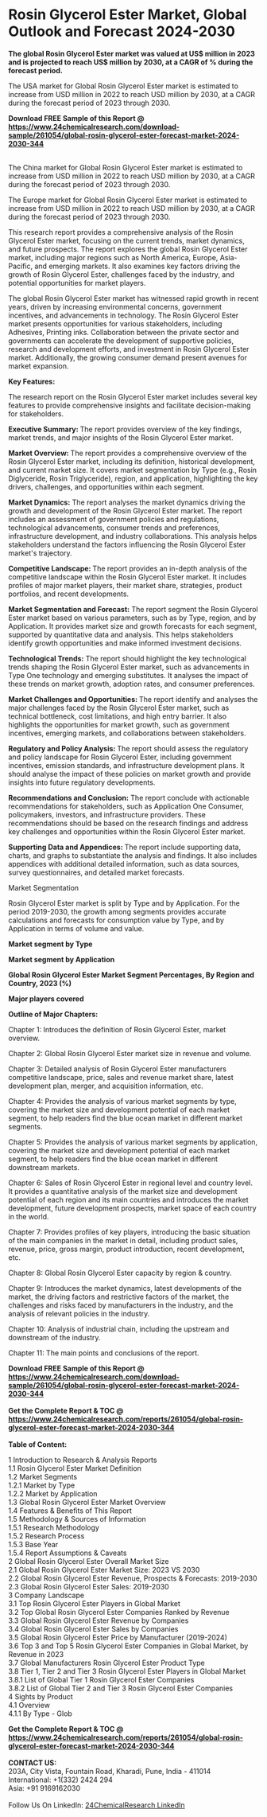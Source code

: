 <h1>Rosin Glycerol Ester Market, Global Outlook and Forecast 2024-2030</h1><p><strong>The global Rosin Glycerol Ester market was valued at US$ million in 2023 and is projected to reach US$ million by 2030, at a CAGR of % during the forecast period.</strong></p><p>
</p><p>The USA market for Global Rosin Glycerol Ester market is estimated to increase from USD million in 2022 to reach USD million by 2030, at a CAGR during the forecast period of 2023 through 2030.</p><div><b>Download FREE Sample of this Report @ 
            <a href="https://www.24chemicalresearch.com/download-sample/261054/global-rosin-glycerol-ester-forecast-market-2024-2030-344">
            https://www.24chemicalresearch.com/download-sample/261054/global-rosin-glycerol-ester-forecast-market-2024-2030-344</a></b></div><br><p>
</p><p>The China market for Global Rosin Glycerol Ester market is estimated to increase from USD million in 2022 to reach USD million by 2030, at a CAGR during the forecast period of 2023 through 2030.</p><p>
</p><p>The Europe market for Global Rosin Glycerol Ester market is estimated to increase from USD million in 2022 to reach USD million by 2030, at a CAGR during the forecast period of 2023 through 2030.</p><p>
</p><p>This research report provides a comprehensive analysis of the Rosin Glycerol Ester market, focusing on the current trends, market dynamics, and future prospects. The report explores the global Rosin Glycerol Ester market, including major regions such as North America, Europe, Asia-Pacific, and emerging markets. It also examines key factors driving the growth of Rosin Glycerol Ester, challenges faced by the industry, and potential opportunities for market players.</p><p>
The global Rosin Glycerol Ester market has witnessed rapid growth in recent years, driven by increasing environmental concerns, government incentives, and advancements in technology. The Rosin Glycerol Ester market presents opportunities for various stakeholders, including Adhesives, Printing inks. Collaboration between the private sector and governments can accelerate the development of supportive policies, research and development efforts, and investment in Rosin Glycerol Ester market. Additionally, the growing consumer demand present avenues for market expansion.</p><p>
<strong>Key Features:</strong></p><p>
The research report on the Rosin Glycerol Ester market includes several key features to provide comprehensive insights and facilitate decision-making for stakeholders.</p><p>
<strong>Executive Summary: </strong>The report provides overview of the key findings, market trends, and major insights of the Rosin Glycerol Ester market.</p><p>
<strong>Market Overview: </strong>The report provides a comprehensive overview of the Rosin Glycerol Ester market, including its definition, historical development, and current market size. It covers market segmentation by Type (e.g., Rosin Diglyceride, Rosin Triglyceride), region, and application, highlighting the key drivers, challenges, and opportunities within each segment.</p><p>
<strong>Market Dynamics:</strong> The report analyses the market dynamics driving the growth and development of the Rosin Glycerol Ester market. The report includes an assessment of government policies and regulations, technological advancements, consumer trends and preferences, infrastructure development, and industry collaborations. This analysis helps stakeholders understand the factors influencing the Rosin Glycerol Ester market's trajectory.</p><p>
<strong>Competitive Landscape: </strong>The report provides an in-depth analysis of the competitive landscape within the Rosin Glycerol Ester market. It includes profiles of major market players, their market share, strategies, product portfolios, and recent developments.</p><p>
<strong>Market Segmentation and Forecast:</strong> The report segment the Rosin Glycerol Ester market based on various parameters, such as by Type, region, and by Application. It provides market size and growth forecasts for each segment, supported by quantitative data and analysis. This helps stakeholders identify growth opportunities and make informed investment decisions.</p><p>
<strong>Technological Trends:</strong> The report should highlight the key technological trends shaping the Rosin Glycerol Ester market, such as advancements in Type One technology and emerging substitutes. It analyses the impact of these trends on market growth, adoption rates, and consumer preferences.</p><p>
<strong>Market Challenges and Opportunities: </strong>The report identify and analyses the major challenges faced by the Rosin Glycerol Ester market, such as technical bottleneck, cost limitations, and high entry barrier. It also highlights the opportunities for market growth, such as government incentives, emerging markets, and collaborations between stakeholders.</p><p>
<strong>Regulatory and Policy Analysis: </strong>The report should assess the regulatory and policy landscape for Rosin Glycerol Ester, including government incentives, emission standards, and infrastructure development plans. It should analyse the impact of these policies on market growth and provide insights into future regulatory developments.</p><p>
<strong>Recommendations and Conclusion:</strong> The report conclude with actionable recommendations for stakeholders, such as Application One Consumer, policymakers, investors, and infrastructure providers. These recommendations should be based on the research findings and address key challenges and opportunities within the Rosin Glycerol Ester market.</p><p>
<strong>Supporting Data and Appendices: </strong>The report include supporting data, charts, and graphs to substantiate the analysis and findings. It also includes appendices with additional detailed information, such as data sources, survey questionnaires, and detailed market forecasts.</p><p>
Market Segmentation</p><p>
Rosin Glycerol Ester market is split by Type and by Application. For the period 2019-2030, the growth among segments provides accurate calculations and forecasts for consumption value by Type, and by Application in terms of volume and value.</p><p>
<strong>Market segment by Type</strong></p><p>
</p><p>
</p><p><strong>Market segment by Application</strong></p><p>
</p><p>
</p><p><strong>Global Rosin Glycerol Ester Market Segment Percentages, By Region and Country, 2023 (%)</strong></p><p>
</p><p>
</p><p><strong>Major players covered</strong></p><p>
</p><p>
</p><p><strong>Outline of Major Chapters:</strong></p><p>
Chapter 1: Introduces the definition of Rosin Glycerol Ester, market overview.</p><p>
Chapter 2: Global Rosin Glycerol Ester market size in revenue and volume.</p><p>
Chapter 3: Detailed analysis of Rosin Glycerol Ester manufacturers competitive landscape, price, sales and revenue market share, latest development plan, merger, and acquisition information, etc.</p><p>
Chapter 4: Provides the analysis of various market segments by type, covering the market size and development potential of each market segment, to help readers find the blue ocean market in different market segments.</p><p>
Chapter 5: Provides the analysis of various market segments by application, covering the market size and development potential of each market segment, to help readers find the blue ocean market in different downstream markets.</p><p>
Chapter 6: Sales of Rosin Glycerol Ester in regional level and country level. It provides a quantitative analysis of the market size and development potential of each region and its main countries and introduces the market development, future development prospects, market space of each country in the world.</p><p>
Chapter 7: Provides profiles of key players, introducing the basic situation of the main companies in the market in detail, including product sales, revenue, price, gross margin, product introduction, recent development, etc.</p><p>
Chapter 8: Global Rosin Glycerol Ester capacity by region &amp; country.</p><p>
Chapter 9: Introduces the market dynamics, latest developments of the market, the driving factors and restrictive factors of the market, the challenges and risks faced by manufacturers in the industry, and the analysis of relevant policies in the industry.</p><p>
Chapter 10: Analysis of industrial chain, including the upstream and downstream of the industry.</p><p>
Chapter 11: The main points and conclusions of the report.</p><div><b>Download FREE Sample of this Report @ 
            <a href="https://www.24chemicalresearch.com/download-sample/261054/global-rosin-glycerol-ester-forecast-market-2024-2030-344">
            https://www.24chemicalresearch.com/download-sample/261054/global-rosin-glycerol-ester-forecast-market-2024-2030-344</a></b></div><br><div><b>Get the Complete Report & TOC @ 
            <a href="https://www.24chemicalresearch.com/reports/261054/global-rosin-glycerol-ester-forecast-market-2024-2030-344">
            https://www.24chemicalresearch.com/reports/261054/global-rosin-glycerol-ester-forecast-market-2024-2030-344</a></b></div><br>
            <b>Table of Content:</b><p>1 Introduction to Research & Analysis Reports<br />
    1.1 Rosin Glycerol Ester Market Definition<br />
    1.2 Market Segments<br />
        1.2.1 Market by Type<br />
        1.2.2 Market by Application<br />
    1.3 Global Rosin Glycerol Ester Market Overview<br />
    1.4 Features & Benefits of This Report<br />
    1.5 Methodology & Sources of Information<br />
        1.5.1 Research Methodology<br />
        1.5.2 Research Process<br />
        1.5.3 Base Year<br />
        1.5.4 Report Assumptions & Caveats<br />
2 Global Rosin Glycerol Ester Overall Market Size<br />
    2.1 Global Rosin Glycerol Ester Market Size: 2023 VS 2030<br />
    2.2 Global Rosin Glycerol Ester Revenue, Prospects & Forecasts: 2019-2030<br />
    2.3 Global Rosin Glycerol Ester Sales: 2019-2030<br />
3 Company Landscape<br />
    3.1 Top Rosin Glycerol Ester Players in Global Market<br />
    3.2 Top Global Rosin Glycerol Ester Companies Ranked by Revenue<br />
    3.3 Global Rosin Glycerol Ester Revenue by Companies<br />
    3.4 Global Rosin Glycerol Ester Sales by Companies<br />
    3.5 Global Rosin Glycerol Ester Price by Manufacturer (2019-2024)<br />
    3.6 Top 3 and Top 5 Rosin Glycerol Ester Companies in Global Market, by Revenue in 2023<br />
    3.7 Global Manufacturers Rosin Glycerol Ester Product Type<br />
    3.8 Tier 1, Tier 2 and Tier 3 Rosin Glycerol Ester Players in Global Market<br />
        3.8.1 List of Global Tier 1 Rosin Glycerol Ester Companies<br />
        3.8.2 List of Global Tier 2 and Tier 3 Rosin Glycerol Ester Companies<br />
4 Sights by Product<br />
    4.1 Overview<br />
        4.1.1 By Type - Glob</p><div><b>Get the Complete Report & TOC @ 
            <a href="https://www.24chemicalresearch.com/reports/261054/global-rosin-glycerol-ester-forecast-market-2024-2030-344">
            https://www.24chemicalresearch.com/reports/261054/global-rosin-glycerol-ester-forecast-market-2024-2030-344</a></b></div><br><b>CONTACT US:</b><br>
            203A, City Vista, Fountain Road, Kharadi, Pune, India - 411014<br>
            International: +1(332) 2424 294<br>
            Asia: +91 9169162030 <br><br>
            Follow Us On LinkedIn: <a href="https://www.linkedin.com/company/24chemicalresearch/">24ChemicalResearch LinkedIn</a>
